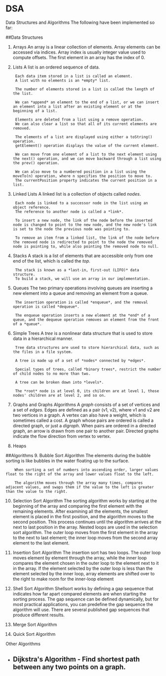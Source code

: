 # DSA
Data Structures and Algorithms
The following have been implemented so far:

##Data Structures
1. Arrays
		An array is a linear collection of elements.
		Array elements can be accessed via indices.
		Array index is usually integer value used to compute offsets.
		The first element in an array has the index of 0.

2. Lists
		A list is an ordered sequence of data.

		Each data item stored in a list is called an element.
		A list with no elements is an *empty* list.

		The number of elements stored in a list is called the length of the list.

		We can *append* an element to the end of a list, or we can insert an element into a list after an existing element or at the beginning of a list.

		Elements are deleted from a list using a remove operation.
		We can also clear a list so that all of its current elements are removed.

		The elements of a list are displayed using either a toString() operation.
		getElement() operation displays the value of the current element.

		We can move from one element of a list to the next element using the next() operation, and we can move backward through a list using the prev() operation.

		We can also move to a numbered position in a list using the moveTo(n) operation, where n specifies the position to move to.
		The currentPosition property indicates the current position in a list.

3. Linked Lists
		A linked list is a collection of objects called *nodes*.

		Each node is linked to a successor node in the list using an object reference.
		The reference to another node is called a *link*.

		To insert a new node, the link of the node before the inserted node is changed to point to the new node, and the new node's link is set to the node the previous node was pointing to.

		To remove an item from a linked list, the link of the node before the removed node is redirected to point to the node the removed node is pointing to, while also pointing the removed node to null.

4. Stacks
		A stack is a list of elements that are accessible only from one end of the list, which is called the *top*.

		The stack is known as a *last-in, first-out (LIFO)* data structure.
		To build a stack, we will use an array in our implementation.

5. Queues
		The two primary operations involving queues are inserting a new element into a queue and removing an element from a queue.

		The insertion operation is called *enqueue*, and the removal operation is called *dequeue*.

		The enqueue operation inserts a new element at the *end* of a queue, and the dequeue operation removes an element from the front of a *queue*.

6. Simple Trees
		A *tree* is a nonlinear data structure that is used to store data in a hierarchical manner.

		Tree data structures are used to store hierarchical data, such as the files in a file system.

		A tree is made up of a set of *nodes* connected by *edges*.

		Special types of trees, called *binary trees*, restrict the number of child nodes to no more than two.

		A tree can be broken down into *levels*.

		The *root* node is at level 0, its children are at level 1, those nodes' children are at level 2, and so on.


7. Graphs and Graphs Algorithms
		A *graph* consists of a set of vertices and a set of *edges*.
		Edges are defined as a pair (v1, v2), where v1 and v2 are two vertices in a graph. A vertex can also have a weight, which is sometimes called a cost.
		A graph whose pairs are ordered is called a directed graph, or just a *digraph*. When pairs are ordered in a directed graph, an arrow is drawn from one pair to another pair.
		Directed graphs indicate the flow direction from vertex to vertex.

8. Heaps

##Algorithms
9. Bubble Sort Algorithm
		The elements during the bubble sorting is like bubbles in the water floating up to the surface.

		When sorting a set of numbers into ascending order, larger values float to the right of the array and lower values float to the left.

		The algorithm moves through the array many times, compares adjacent values, and swaps them if the value to the left is greater than the value to the right.

10. Selection Sort Algorithm
		The sorting algorithm works by starting at the beginning of the array and comparing the first element with the remaining elements.
		After examining all the elements, the smallest element is placed in the first position, and the algorithm moves to the second position.
		This process continues until the algorithm arrives at the next to last position in the array.
		Nested loops are used in the selection sort algorithm.
		The outer loop moves from the first element in the array to the next to last element; the inner loop moves from the second array element to the last element.

11. Insertion Sort Algorithm
			The insertion sort has two loops. The outer loop moves element by element through
			the array, while the inner loop compares the element chosen in the outer loop to the
			element next to it in the array.
			If the element selected by the outer loop is less than the
			element selected by the inner loop, array elements are shifted over to the right to make
			room for the inner-loop element

12. Shell Sort Algorithm
		Shellsort works by defining a gap sequence that indicates how far apart compared elements
		are when starting the sorting process.
		The gap sequence can be defined dynamically, but for most practical applications, you can predefine the gap sequence the algorithm will use.
		There are several published gap sequences that produce different results.

13. Merge Sort Algorithm

14. Quick Sort Algorithm

Other Algorithms
  - Dijkstra's Algorithm - Find shortest path between any two points on a graph.
	-
